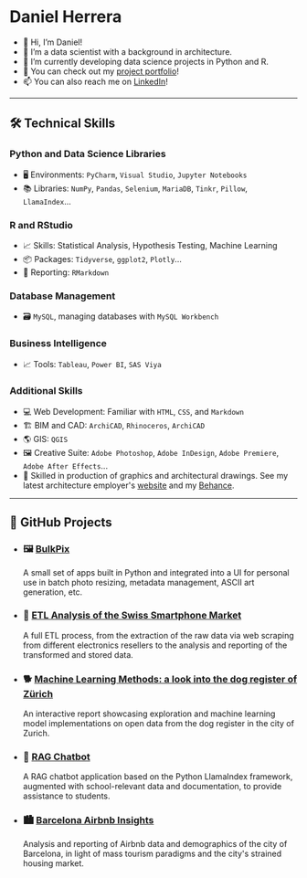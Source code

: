 # Daniel Herrera

- 👋 Hi, I’m Daniel!
- 👀 I’m a data scientist with a background in architecture.
- 🌱 I’m currently developing data science projects in Python and R.
- 💞️ You can check out my [project portfolio](https://leinadher.github.io/portfolio/)!
- 📫 You can also reach me on [LinkedIn](https://ch.linkedin.com/in/leinadher)!

---

## 🛠️ Technical Skills

### Python and Data Science Libraries
- 🖥️ Environments: `PyCharm`, `Visual Studio`, `Jupyter Notebooks`
- 📚 Libraries: `NumPy`, `Pandas`, `Selenium`, `MariaDB`, `Tinkr`, `Pillow`, `LlamaIndex`...

### R and RStudio
- 📈 Skills: Statistical Analysis, Hypothesis Testing, Machine Learning
- 📦 Packages: `Tidyverse`, `ggplot2`, `Plotly`...
- 📝 Reporting: `RMarkdown`

### Database Management
- 🗃️ `MySQL`, managing databases with `MySQL Workbench`

### Business Intelligence
- 📈 Tools: `Tableau`, `Power BI`, `SAS Viya`

### Additional Skills
- 💻 Web Development: Familiar with `HTML`, `CSS`, and `Markdown`
- 🏗️ BIM and CAD: `ArchiCAD`, `Rhinoceros`, `ArchiCAD`
- 🌎 GIS: `QGIS`
- 🖼️ Creative Suite: `Adobe Photoshop`, `Adobe InDesign`, `Adobe Premiere`, `Adobe After Effects`...  
- 🎨 Skilled in production of graphics and architectural drawings. See my latest architecture employer's [website](https://www.scopearch.ch/) and my [Behance](https://www.behance.net/leinadher).
      
---

## 🚀 GitHub Projects

- ### 🖼️ [BulkPix](https://github.com/leinadher/BulkPix)
  A small set of apps built in Python and integrated into a UI for personal use in batch photo resizing, metadata management, ASCII art generation, etc.

- ### 📱 [ETL Analysis of the Swiss Smartphone Market](https://github.com/leinadher/CIP02.F24_Project)
  A full ETL process, from the extraction of the raw data via web scraping from different electronics resellers to the analysis and reporting of the transformed and stored data. 
  
- ### 🐕 [Machine Learning Methods: a look into the dog register of Zürich](https://leinadher.shinyapps.io/ml1_final_dogs/)
  An interactive report showcasing exploration and machine learning model implementations on open data from the dog register in the city of Zurich.

- ### 🤖 [RAG Chatbot](https://github.com/leinadher/GEN02.F24_Project)
  A RAG chatbot application based on the Python LlamaIndex framework, augmented with school-relevant data and documentation, to provide assistance to students.
  
- ### 🏙️ [Barcelona Airbnb Insights](https://github.com/leinadher/RB01_AirBnB_TwoCities)
  Analysis and reporting of Airbnb data and demographics of the city of Barcelona, in light of mass tourism paradigms and the city's strained housing market.

<!---
leinadher/leinadher is a ✨ special ✨ repository because its `README.md` (this file) appears on your GitHub profile.
You can click the Preview link to take a look at your changes.
--->
